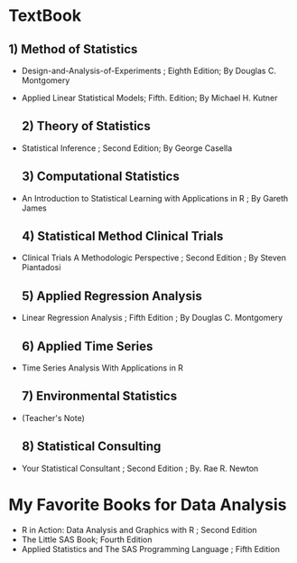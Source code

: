 # TextBook 

  ## 1) Method of Statistics
*  Design-and-Analysis-of-Experiments ;  Eighth Edition; By Douglas C. Montgomery
* Applied Linear Statistical Models;  Fifth. Edition; By Michael H. Kutner

  ## 2) Theory of Statistics
* Statistical Inference ; Second Edition; By George Casella

  ## 3) Computational Statistics 
* An Introduction to Statistical Learning with Applications in R ; By Gareth James

  ## 4) Statistical Method Clinical Trials
* Clinical Trials A Methodologic Perspective ; Second Edition ; By Steven Piantadosi

  ## 5) Applied Regression Analysis 
* Linear Regression Analysis ; Fifth Edition ; By Douglas C. Montgomery

  ## 6) Applied Time Series
* Time Series Analysis With Applications in R

  ## 7) Environmental Statistics
* (Teacher's Note)

  ## 8) Statistical Consulting
* Your Statistical Consultant ; Second Edition ; By. Rae R. Newton

# My Favorite Books for Data Analysis
* R in Action: Data Analysis and Graphics with R ; Second Edition
* The Little SAS Book; Fourth Edition
* Applied Statistics and The SAS Programming Language ; Fifth Edition
